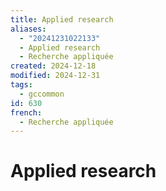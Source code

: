 ```yaml
---
title: Applied research
aliases:
  - "20241231022133"
  - Applied research
  - Recherche appliquée
created: 2024-12-18
modified: 2024-12-31
tags:
  - gccommon
id: 630
french:
  - Recherche appliquée
---
```

# Applied research
